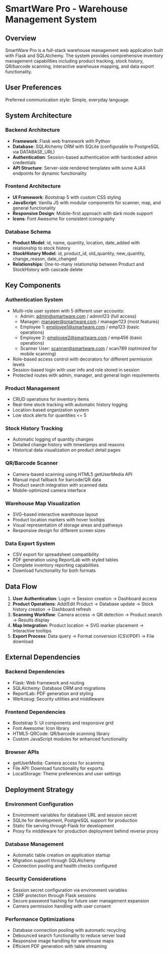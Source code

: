 # SmartWare Pro - Warehouse Management System

## Overview

SmartWare Pro is a full-stack warehouse management web application built with Flask and SQLAlchemy. The system provides comprehensive inventory management capabilities including product tracking, stock history, QR/barcode scanning, interactive warehouse mapping, and data export functionality.

## User Preferences

Preferred communication style: Simple, everyday language.

## System Architecture

### Backend Architecture
- **Framework**: Flask web framework with Python
- **Database**: SQLAlchemy ORM with SQLite (configurable to PostgreSQL via DATABASE_URL)
- **Authentication**: Session-based authentication with hardcoded admin credentials
- **API Structure**: Server-side rendered templates with some AJAX endpoints for dynamic functionality

### Frontend Architecture
- **UI Framework**: Bootstrap 5 with custom CSS styling
- **JavaScript**: Vanilla JS with modular components for scanner, map, and general functionality
- **Responsive Design**: Mobile-first approach with dark mode support
- **Icons**: Font Awesome for consistent iconography

### Database Schema
- **Product Model**: id, name, quantity, location, date_added with relationship to stock history
- **StockHistory Model**: id, product_id, old_quantity, new_quantity, change_reason, date_changed
- **Relationships**: One-to-many relationship between Product and StockHistory with cascade delete

## Key Components

### Authentication System
- Multi-role user system with 5 different user accounts:
  - Admin: admin@smartware.com / admin123 (full access)
  - Manager: manager@smartware.com / manager123 (most features)
  - Employee 1: employee1@smartware.com / emp123 (basic operations)
  - Employee 2: employee2@smartware.com / emp456 (basic operations)
  - Scanner User: scanner@smartware.com / scan789 (optimized for mobile scanning)
- Role-based access control with decorators for different permission levels
- Session-based login with user info and role stored in session
- Protected routes with admin, manager, and general login requirements

### Product Management
- CRUD operations for inventory items
- Real-time stock tracking with automatic history logging
- Location-based organization system
- Low stock alerts for quantities <= 5

### Stock History Tracking
- Automatic logging of quantity changes
- Detailed change history with timestamps and reasons
- Historical data visualization on product detail pages

### QR/Barcode Scanner
- Camera-based scanning using HTML5 getUserMedia API
- Manual input fallback for barcode/QR data
- Product search integration with scanned data
- Mobile-optimized camera interface

### Warehouse Map Visualization
- SVG-based interactive warehouse layout
- Product location markers with hover tooltips
- Visual representation of storage areas and pathways
- Responsive design for different screen sizes

### Data Export System
- CSV export for spreadsheet compatibility
- PDF generation using ReportLab with styled tables
- Complete inventory reporting capabilities
- Download functionality for both formats

## Data Flow

1. **User Authentication**: Login → Session creation → Dashboard access
2. **Product Operations**: Add/Edit Product → Database update → Stock history creation → Dashboard refresh
3. **Scanning Workflow**: Camera access → QR detection → Product search → Results display
4. **Map Integration**: Product location → SVG marker placement → Interactive tooltips
5. **Export Process**: Data query → Format conversion (CSV/PDF) → File download

## External Dependencies

### Backend Dependencies
- Flask: Web framework and routing
- SQLAlchemy: Database ORM and migrations
- ReportLab: PDF generation and styling
- Werkzeug: Security utilities and middleware

### Frontend Dependencies
- Bootstrap 5: UI components and responsive grid
- Font Awesome: Icon library
- HTML5-QRCode: QR/barcode scanning library
- Custom JavaScript modules for enhanced functionality

### Browser APIs
- getUserMedia: Camera access for scanning
- File API: Download functionality for exports
- LocalStorage: Theme preferences and user settings

## Deployment Strategy

### Environment Configuration
- Environment variables for database URL and session secret
- SQLite for development, PostgreSQL support for production
- Static file serving through Flask for development
- Proxy fix middleware for production deployment behind reverse proxy

### Database Management
- Automatic table creation on application startup
- Migration support through SQLAlchemy
- Connection pooling and health checks configured

### Security Considerations
- Session secret configuration via environment variables
- CSRF protection through Flask sessions
- Secure password hashing for future user management expansion
- Camera permission handling with user consent

### Performance Optimizations
- Database connection pooling with automatic recycling
- Debounced search functionality to reduce server load
- Responsive image handling for warehouse maps
- Efficient PDF generation with table streaming
